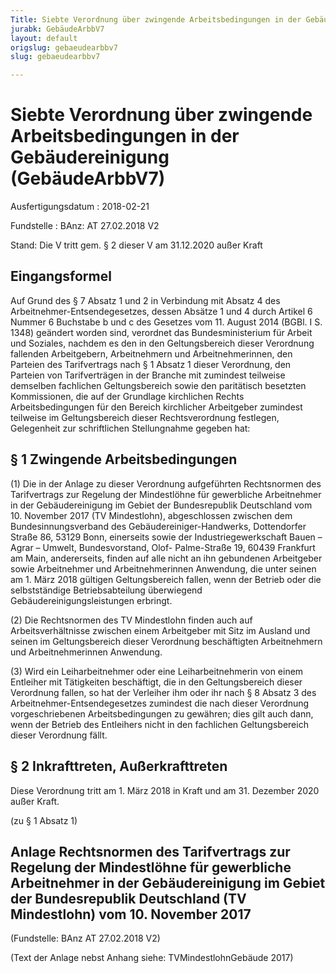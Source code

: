```yaml
---
Title: Siebte Verordnung über zwingende Arbeitsbedingungen in der Gebäudereinigung
jurabk: GebäudeArbbV7
layout: default
origslug: gebaeudearbbv7
slug: gebaeudearbbv7

---
```


# Siebte Verordnung über zwingende Arbeitsbedingungen in der Gebäudereinigung (GebäudeArbbV7)

Ausfertigungsdatum
:   2018-02-21

Fundstelle
:   BAnz: AT 27.02.2018 V2

Stand: Die V tritt gem. § 2 dieser V am 31.12.2020 außer Kraft

## Eingangsformel

Auf Grund des § 7 Absatz 1 und 2 in Verbindung mit Absatz 4 des
Arbeitnehmer-Entsendegesetzes, dessen Absätze 1 und 4 durch Artikel 6
Nummer 6 Buchstabe b und c des Gesetzes vom 11. August 2014 (BGBl. I
S. 1348) geändert worden sind, verordnet das Bundesministerium für
Arbeit und Soziales, nachdem es den in den Geltungsbereich dieser
Verordnung fallenden Arbeitgebern, Arbeitnehmern und
Arbeitnehmerinnen, den Parteien des Tarifvertrags nach § 1 Absatz 1
dieser Verordnung, den Parteien von Tarifverträgen in der Branche mit
zumindest teilweise demselben fachlichen Geltungsbereich sowie den
paritätisch besetzten Kommissionen, die auf der Grundlage kirchlichen
Rechts Arbeitsbedingungen für den Bereich kirchlicher Arbeitgeber
zumindest teilweise im Geltungsbereich dieser Rechtsverordnung
festlegen, Gelegenheit zur schriftlichen Stellungnahme gegeben hat:


## § 1 Zwingende Arbeitsbedingungen

(1) Die in der Anlage zu dieser Verordnung aufgeführten Rechtsnormen
des Tarifvertrags zur Regelung der Mindestlöhne für gewerbliche
Arbeitnehmer in der Gebäudereinigung im Gebiet der Bundesrepublik
Deutschland vom 10. November 2017 (TV Mindestlohn), abgeschlossen
zwischen dem Bundesinnungsverband des Gebäudereiniger-Handwerks,
Dottendorfer Straße 86, 53129 Bonn, einerseits sowie der
Industriegewerkschaft Bauen – Agrar – Umwelt, Bundesvorstand, Olof-
Palme-Straße 19, 60439 Frankfurt am Main, andererseits, finden auf
alle nicht an ihn gebundenen Arbeitgeber sowie Arbeitnehmer und
Arbeitnehmerinnen Anwendung, die unter seinen am 1. März 2018 gültigen
Geltungsbereich fallen, wenn der Betrieb oder die selbstständige
Betriebsabteilung überwiegend Gebäudereinigungsleistungen erbringt.

(2) Die Rechtsnormen des TV Mindestlohn finden auch auf
Arbeitsverhältnisse zwischen einem Arbeitgeber mit Sitz im Ausland und
seinen im Geltungsbereich dieser Verordnung beschäftigten
Arbeitnehmern und Arbeitnehmerinnen Anwendung.

(3) Wird ein Leiharbeitnehmer oder eine Leiharbeitnehmerin von einem
Entleiher mit Tätigkeiten beschäftigt, die in den Geltungsbereich
dieser Verordnung fallen, so hat der Verleiher ihm oder ihr nach § 8
Absatz 3 des Arbeitnehmer-Entsendegesetzes zumindest die nach dieser
Verordnung vorgeschriebenen Arbeitsbedingungen zu gewähren; dies gilt
auch dann, wenn der Betrieb des Entleihers nicht in den fachlichen
Geltungsbereich dieser Verordnung fällt.


## § 2 Inkrafttreten, Außerkrafttreten

Diese Verordnung tritt am 1. März 2018 in Kraft und am 31. Dezember
2020 außer Kraft.

(zu § 1 Absatz 1)

## Anlage Rechtsnormen des Tarifvertrags zur Regelung der Mindestlöhne für gewerbliche Arbeitnehmer in der Gebäudereinigung im Gebiet der Bundesrepublik Deutschland (TV Mindestlohn) vom 10. November 2017

(Fundstelle: BAnz AT 27.02.2018 V2)

(Text der Anlage nebst Anhang siehe: TVMindestlohnGebäude 2017)

